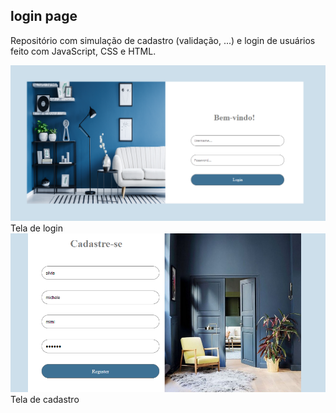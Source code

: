 ## login page

Repositório com simulação de cadastro (validação, ...) e login de usuários feito com JavaScript, CSS e HTML.

<img src="img/captura1.png">
Tela de login


<img src="img/captura2.png">
Tela de cadastro
